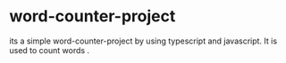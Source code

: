 # word-counter-project
its a simple word-counter-project by using typescript and javascript. It is used to count words .

